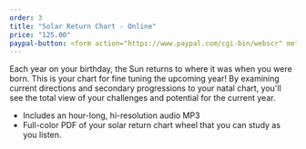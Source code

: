 ```yaml
---
order: 3
title: "Solar Return Chart - Online"
price: "125.00"
paypal-button: <form action="https://www.paypal.com/cgi-bin/webscr" method="post" target="_top"><input type="hidden" name="cmd" value="_s-xclick"><input type="hidden" name="hosted_button_id" value="ACGB7XKNH66R8"><input type="image" src="https://www.paypalobjects.com/webstatic/en_US/i/buttons/buy-logo-small.png" border="0" name="submit" alt="PayPal - The safer, easier way to pay online!"><img alt="" border="0" src="https://www.paypalobjects.com/en_US/i/scr/pixel.gif" width="1" height="1"></form>
---
```


Each year on your birthday, the Sun returns to where it was when you were born. This is your chart
for fine tuning the upcoming year! By examining current directions and secondary 
progressions to your natal chart, you'll see the total view of your challenges 
and potential for the current year.

* Includes an hour-long, hi-resolution audio MP3
* Full-color PDF of your solar return chart wheel that you can study as you listen. 